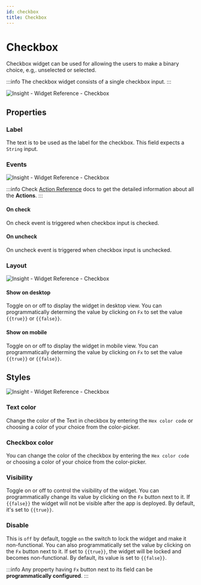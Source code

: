 ```yaml
---
id: checkbox
title: Checkbox
---
```

# Checkbox

Checkbox widget can be used for allowing the users to make a binary choice, e.g,. unselected or selected.

:::info
The checkbox widget consists of a single checkbox input.
:::

<div style={{textAlign: 'center'}}>

![Insight - Widget Reference - Checkbox](/img/widgets/checkbox/checkbox.gif)

</div>

## Properties

### Label

The text is to be used as the label for the checkbox. This field expects a `String` input.

### Events

<div style={{textAlign: 'center'}}>

![Insight - Widget Reference - Checkbox](/img/widgets/checkbox/events.png)

</div>

:::info
Check [Action Reference](/docs/actions/show-alert) docs to get the detailed information about all the **Actions**.
:::
#### On check

On check event is triggered when checkbox input is checked.
#### On uncheck

On uncheck event is triggered when checkbox input is unchecked.

### Layout

<div style={{textAlign: 'center'}}>

![Insight - Widget Reference - Checkbox](/img/widgets/checkbox/layout.png)

</div>

#### Show on desktop

Toggle on or off to display the widget in desktop view. You can programmatically determing the value by clicking on `Fx` to set the value `{{true}}` or `{{false}}`.
#### Show on mobile

Toggle on or off to display the widget in mobile view. You can programmatically determing the value by clicking on `Fx` to set the value `{{true}}` or `{{false}}`.

## Styles

<div style={{textAlign: 'center'}}>

![Insight - Widget Reference - Checkbox](/img/widgets/checkbox/styles.png)

</div>

### Text color

Change the color of the Text in checkbox by entering the `Hex color code` or choosing a color of your choice from the color-picker. 

### Checkbox color

You can change the color of the checkbox by entering the `Hex color code` or choosing a color of your choice from the color-picker.

### Visibility

Toggle on or off to control the visibility of the widget. You can programmatically change its value by clicking on the `Fx` button next to it. If `{{false}}` the widget will not be visible after the app is deployed. By default, it's set to `{{true}}`.

### Disable

This is `off` by default, toggle `on` the switch to lock the widget and make it non-functional. You can also programmatically set the value by clicking on the `Fx` button next to it. If set to `{{true}}`, the widget will be locked and becomes non-functional. By default, its value is set to `{{false}}`.

:::info
Any property having `Fx` button next to its field can be **programmatically configured**.
:::
